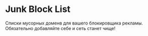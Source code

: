 # Junk Block List
Списки мусорных доменв для вашего блокировщика рекламы.
Обязательно добавляйте себе и сеть станет чище!
